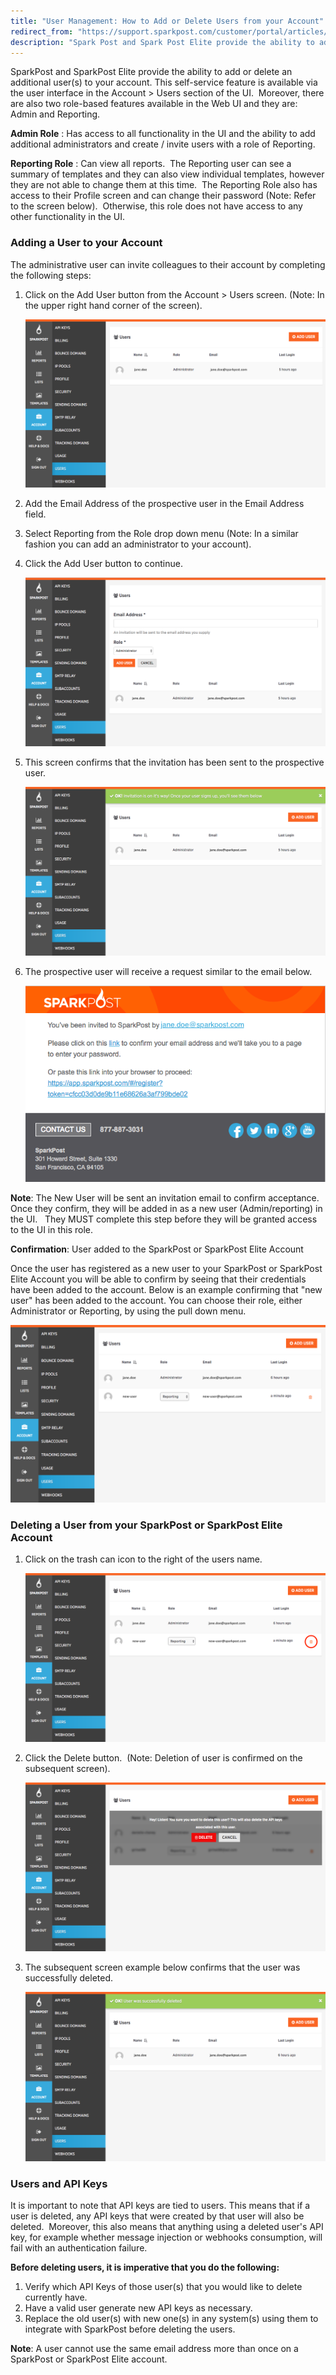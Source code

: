 ```yaml
---
title: "User Management: How to Add or Delete Users from your Account"
redirect_from: "https://support.sparkpost.com/customer/portal/articles/2218176-user-management-how-to-add-or-delete-users-from-your-account"
description: "Spark Post and Spark Post Elite provide the ability to add or delete an additional user s to your account This self service feature is available via the user interface in the Account Users section of the UI Moreover there are also two role based features available in the Web..."
---
```


SparkPost and SparkPost Elite provide the ability to add or delete an additional user(s) to your account. This self-service feature is available via the user interface in the Account > Users section of the UI.  Moreover, there are also two role-based features available in the Web UI and they are: Admin and Reporting.

**Admin Role**     : Has access to all functionality in the UI and the ability to add additional administrators and create / invite users with a role of Reporting.

**Reporting Role**     : Can view all reports.  The Reporting user can see a summary of templates and they can also view individual templates, however they are not able to change them at this time.  The Reporting Role also has access to their Profile screen and can change their password (Note: Refer to the screen below).  Otherwise, this role does not have access to any other functionality in the UI.

 ### Adding a User to your Account 

The administrative user can invite colleagues to their account by completing the following steps:

1.  Click on the Add User button from the Account > Users screen. (Note: In the upper right hand corner of the screen).

    ![](media/user-management-how-to-add-or-delete-users-from-your-account/basic_original.png)

2.  Add the Email Address of the prospective user in the Email Address field. 
3.  Select Reporting from the Role drop down menu (Note: In a similar fashion you can add an administrator to your account).
4.  Click the Add User button to continue.

    ![](media/user-management-how-to-add-or-delete-users-from-your-account/howtoadd_original.png)

5.  This screen confirms that the invitation has been sent to the prospective user.

    ![](media/user-management-how-to-add-or-delete-users-from-your-account/invitationsent_original.png)

6.  The prospective user will receive a request similar to the email below.

    ![](media/user-management-how-to-add-or-delete-users-from-your-account/email_original.png)

**Note**: The New User will be sent an invitation email to confirm acceptance.  Once they confirm, they will be added in as a new user (Admin/reporting) in the UI.   They MUST complete this step before they will be granted access to the UI in this role.

**Confirmation**: User added to the SparkPost or SparkPost Elite Account

Once the user has registered as a new user to your SparkPost or SparkPost Elite Account you will be able to confirm by seeing that their credentials have been added to the account. Below is an example confirming that "new user" has been added to the account. You can choose their role, either Administrator or Reporting, by using the pull down menu.

![](media/user-management-how-to-add-or-delete-users-from-your-account/newuseradded_original.png)

 ### Deleting a User from your SparkPost or SparkPost Elite Account 

1.  Click on the trash can icon to the right of the users name.

    ![](media/user-management-how-to-add-or-delete-users-from-your-account/circledelete_original.png)

2.  Click the Delete button.  (Note: Deletion of user is confirmed on the subsequent screen).

    ![](media/user-management-how-to-add-or-delete-users-from-your-account/areyousure_original.png)

3.  The subsequent screen example below confirms that the user was successfully deleted. 

    ![](media/user-management-how-to-add-or-delete-users-from-your-account/userdeleted_original.png)

 ### Users and API Keys 

It is important to note that API keys are tied to users. This means that if a user is deleted, any API keys that were created by that user will also be deleted.  Moreover, this also means that anything using a deleted user's API key, for example whether message injection or webhooks consumption, will fail with an authentication failure.

**Before deleting users, it is imperative that you do the following:**                                                            

1.  Verify which API Keys of those user(s) that you would like to delete currently have.
2.  Have a valid user generate new API keys as necessary.
3.  Replace the old user(s) with new one(s) in any system(s) using them to integrate with SparkPost before deleting the users.

**Note**: A user cannot use the same email address more than once on a SparkPost or SparkPost Elite account.